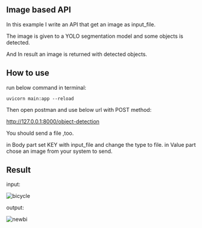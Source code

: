 ## Image based API


In this example I write an API that get an image as input_file.

The image is given to a YOLO segmentation model and some objects is detected.

And In result an image is returned with detected objects.

## How to use

run below command in terminal:

```
uvicorn main:app --reload
```

Then open postman and use below url with POST method:

http://127.0.0.1:8000/object-detection

You should send a file ,too.

in Body part set KEY with input_file and change the type to file.
in Value part chose an image from your system to send.

## Result

input:

![bicycle](https://github.com/javadnematollahi/pyDeploy/assets/86910174/29cf68b8-9402-414f-af52-3d07dbfab096)


output:

![newbi](https://github.com/javadnematollahi/pyDeploy/assets/86910174/02cff249-4c08-4ee8-977e-0fca22660a80)

